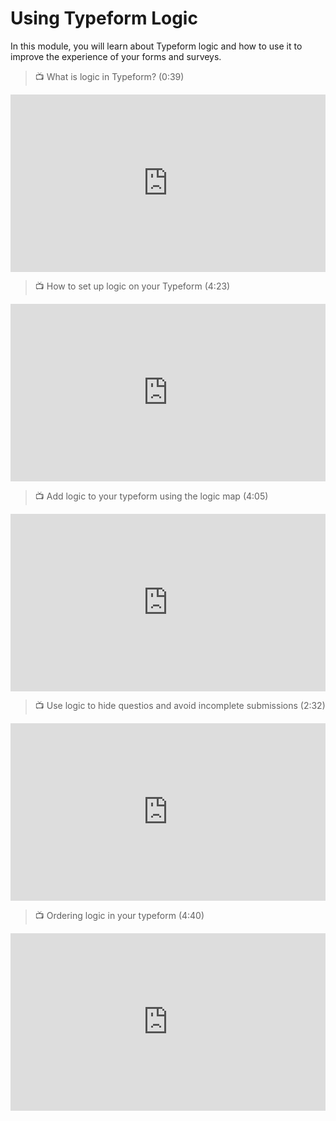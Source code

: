 # Using Typeform Logic

<aside>
In this module, you will learn about Typeform logic and how to use it to improve the experience of your forms and surveys.
</aside>

> 📺 What is logic in Typeform? (0:39)

<div style="position: relative; padding-bottom: 56.25%; height: 0;"><iframe width="560" height="315" src="https://www.youtube.com/embed/LmY4kNq15b8?list=PL-LIjoAVBFPUflXw6a1SOk9TeGCYyZsEu" title="What is Logic in Typeform?  | Typeform Help Center" frameborder="0" allow="accelerometer; autoplay; clipboard-write; encrypted-media; gyroscope; picture-in-picture; web-share" allowfullscreen style="position: absolute; top: 0; left: 0; width: 100%; height: 100%;"></iframe></div>

> 📺 How to set up logic on your Typeform (4:23)

<div style="position: relative; padding-bottom: 56.25%; height: 0;"><iframe width="560" height="315" src="https://www.youtube.com/embed/CUoPaW9XXEg?list=PL-LIjoAVBFPUflXw6a1SOk9TeGCYyZsEu" title="How to set up Logic on your typeform  | Typeform Help Center" frameborder="0" allow="accelerometer; autoplay; clipboard-write; encrypted-media; gyroscope; picture-in-picture; web-share" allowfullscreen style="position: absolute; top: 0; left: 0; width: 100%; height: 100%;"></iframe></div>

> 📺 Add logic to your typeform using the logic map (4:05)

<div style="position: relative; padding-bottom: 56.25%; height: 0;"><iframe width="560" height="315" src="https://www.youtube.com/embed/eAzaA6Jn_Iw?list=PL-LIjoAVBFPUflXw6a1SOk9TeGCYyZsEu" title="Add Logic to your typeform using the Logic Map | Typeform Help Center" frameborder="0" allow="accelerometer; autoplay; clipboard-write; encrypted-media; gyroscope; picture-in-picture; web-share" allowfullscreen style="position: absolute; top: 0; left: 0; width: 100%; height: 100%;"></iframe></div>

> 📺 Use logic to hide questios and avoid incomplete submissions (2:32)

<div style="position: relative; padding-bottom: 56.25%; height: 0;"><iframe width="560" height="315" src="https://www.youtube.com/embed/4y0NGz6tRTI" title="Use Logic to hide questions and avoid incomplete submissions | Typeform Help Center" frameborder="0" allow="accelerometer; autoplay; clipboard-write; encrypted-media; gyroscope; picture-in-picture; web-share" allowfullscreen style="position: absolute; top: 0; left: 0; width: 100%; height: 100%;"></iframe></div>

> 📺 Ordering logic in your typeform (4:40)

<div style="position: relative; padding-bottom: 56.25%; height: 0;"><iframe width="560" height="315" src="https://www.youtube.com/embed/_cBO7caByGc?list=PL-LIjoAVBFPUflXw6a1SOk9TeGCYyZsEu" title="Ordering Logic in your typeform  | Typeform Help Center" frameborder="0" allow="accelerometer; autoplay; clipboard-write; encrypted-media; gyroscope; picture-in-picture; web-share" allowfullscreen style="position: absolute; top: 0; left: 0; width: 100%; height: 100%;"></iframe></div>



